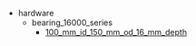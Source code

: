 * hardware
  * bearing_16000_series
    * [100_mm_id_150_mm_od_16_mm_depth](hardware/bearing_16000_series/100_mm_id_150_mm_od_16_mm_depth)
